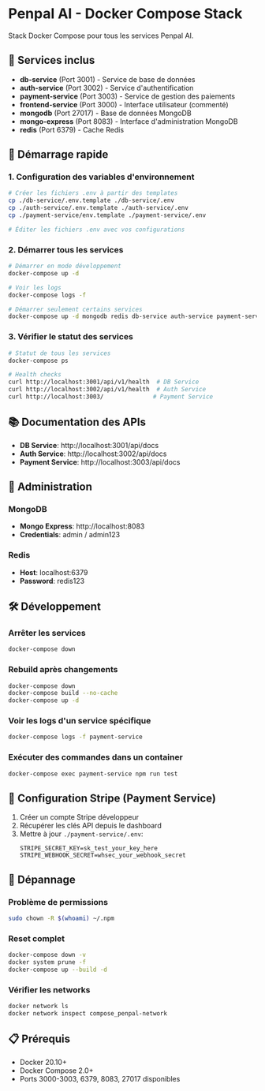 # Penpal AI - Docker Compose Stack

Stack Docker Compose pour tous les services Penpal AI.

## 🎯 Services inclus

- **db-service** (Port 3001) - Service de base de données
- **auth-service** (Port 3002) - Service d'authentification
- **payment-service** (Port 3003) - Service de gestion des paiements
- **frontend-service** (Port 3000) - Interface utilisateur (commenté)
- **mongodb** (Port 27017) - Base de données MongoDB
- **mongo-express** (Port 8083) - Interface d'administration MongoDB
- **redis** (Port 6379) - Cache Redis

## 🚀 Démarrage rapide

### 1. Configuration des variables d'environnement

```bash
# Créer les fichiers .env à partir des templates
cp ./db-service/.env.template ./db-service/.env
cp ./auth-service/.env.template ./auth-service/.env
cp ./payment-service/env.template ./payment-service/.env

# Éditer les fichiers .env avec vos configurations
```

### 2. Démarrer tous les services

```bash
# Démarrer en mode développement
docker-compose up -d

# Voir les logs
docker-compose logs -f

# Démarrer seulement certains services
docker-compose up -d mongodb redis db-service auth-service payment-service
```

### 3. Vérifier le statut des services

```bash
# Statut de tous les services
docker-compose ps

# Health checks
curl http://localhost:3001/api/v1/health  # DB Service
curl http://localhost:3002/api/v1/health  # Auth Service
curl http://localhost:3003/              # Payment Service
```

## 📚 Documentation des APIs

- **DB Service**: http://localhost:3001/api/docs
- **Auth Service**: http://localhost:3002/api/docs
- **Payment Service**: http://localhost:3003/api/docs

## 🔧 Administration

### MongoDB

- **Mongo Express**: http://localhost:8083
- **Credentials**: admin / admin123

### Redis

- **Host**: localhost:6379
- **Password**: redis123

## 🛠 Développement

### Arrêter les services

```bash
docker-compose down
```

### Rebuild après changements

```bash
docker-compose down
docker-compose build --no-cache
docker-compose up -d
```

### Voir les logs d'un service spécifique

```bash
docker-compose logs -f payment-service
```

### Exécuter des commandes dans un container

```bash
docker-compose exec payment-service npm run test
```

## 🔐 Configuration Stripe (Payment Service)

1. Créer un compte Stripe développeur
2. Récupérer les clés API depuis le dashboard
3. Mettre à jour `./payment-service/.env`:
   ```env
   STRIPE_SECRET_KEY=sk_test_your_key_here
   STRIPE_WEBHOOK_SECRET=whsec_your_webhook_secret
   ```

## 🚨 Dépannage

### Problème de permissions

```bash
sudo chown -R $(whoami) ~/.npm
```

### Reset complet

```bash
docker-compose down -v
docker system prune -f
docker-compose up --build -d
```

### Vérifier les networks

```bash
docker network ls
docker network inspect compose_penpal-network
```

## 📋 Prérequis

- Docker 20.10+
- Docker Compose 2.0+
- Ports 3000-3003, 6379, 8083, 27017 disponibles
